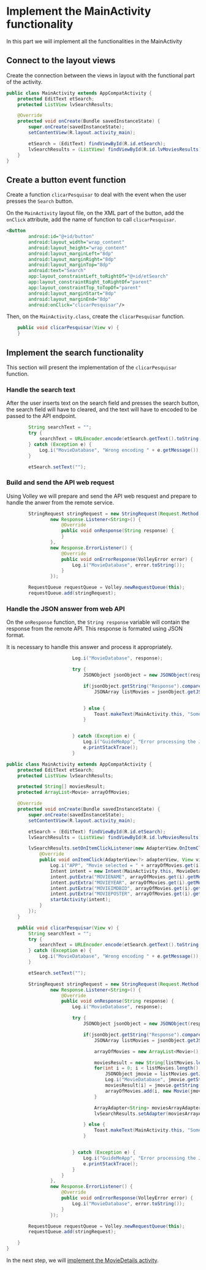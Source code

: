 # Implement the MainActivity functionality
In this part we will implement all the functionalities in the MainActivity

## Connect to the layout views
Create the connection between the views in layout with the functional part of the activity. 

```java
public class MainActivity extends AppCompatActivity {
    protected EditText etSearch;
    protected ListView lvSearchResults;

    @Override
    protected void onCreate(Bundle savedInstanceState) {
        super.onCreate(savedInstanceState);
        setContentView(R.layout.activity_main);

        etSearch = (EditText) findViewById(R.id.etSearch);
        lvSearchResults = (ListView) findViewById(R.id.lvMoviesResults);
    }
}
```

## Create a button event function
Create a function `clicarPesquisar` to deal with the event when the user presses the `Search` button.

On the `MainActivity` layout file, on the XML part of the button, add the `onClick` attribute, add the name of function to call `clicarPesquisar`.

```xml
<Button
        android:id="@+id/button"
        android:layout_width="wrap_content"
        android:layout_height="wrap_content"
        android:layout_marginLeft="8dp"
        android:layout_marginRight="8dp"
        android:layout_marginTop="8dp"
        android:text="Search"
        app:layout_constraintLeft_toRightOf="@+id/etSearch"
        app:layout_constraintRight_toRightOf="parent"
        app:layout_constraintTop_toTopOf="parent"
        android:layout_marginStart="8dp"
        android:layout_marginEnd="8dp"
        android:onClick="clicarPesquisar"/>
``` 

Then, on the `MainActivity.class`, create the `clicarPesquisar` function.

```java
    public void clicarPesquisar(View v) {
    }
```

## Implement the search functionality
This section will present the implementation of the `clicarPesquisar` function.

### Handle the search text
After the user inserts text on the search field and presses the search button, the search field will have to cleared, and the text will have to encoded to be passed to the API endpoint.

```java
        String searchText = "";
        try {
            searchText = URLEncoder.encode(etSearch.getText().toString(), "utf-8");
        } catch (Exception e) {
            Log.i("MovieDatabase", "Wrong encoding " + e.getMessage());
        }

        etSearch.setText("");
```

### Build and send the API web request
Using Volley we will prepare and send the API web resquest and prepare to handle the anwer from the remote service.

```java
        StringRequest stringRequest = new StringRequest(Request.Method.GET, "http://www.omdbapi.com/?s=" + searchText,
                new Response.Listener<String>() {
                    @Override
                    public void onResponse(String response) {
                    }
                },
                new Response.ErrorListener() {
                    @Override
                    public void onErrorResponse(VolleyError error) {
                        Log.i("MovieDatabase", error.toString());
                    }
                });

        RequestQueue requestQueue = Volley.newRequestQueue(this);
        requestQueue.add(stringRequest);
```

### Handle the JSON answer from web API
On the `onResponse` function, the `String response` variable will contain the response from the remote API. This response is formated using JSON format.

It is necessary to handle this answer and process it appropriately.

```java
                        Log.i("MovieDatabase", response);

                        try {
                            JSONObject jsonObject = new JSONObject(response);

                            if(jsonObject.getString("Response").compareTo("True") == 0) {
                                JSONArray listMovies = jsonObject.getJSONArray("Search");


                            } else {
                                Toast.makeText(MainActivity.this, "Some error occured while getting movies information!", Toast.LENGTH_SHORT).show();
                            }


                        } catch (Exception e) {
                            Log.i("GuideMeApp", "Error processing the JSON answer -> " + e.getMessage());
                            e.printStackTrace();
                        }
``` 

```java
public class MainActivity extends AppCompatActivity {
    protected EditText etSearch;
    protected ListView lvSearchResults;

    protected String[] moviesResult;
    protected ArrayList<Movie> arrayOfMovies;

    @Override
    protected void onCreate(Bundle savedInstanceState) {
        super.onCreate(savedInstanceState);
        setContentView(R.layout.activity_main);

        etSearch = (EditText) findViewById(R.id.etSearch);
        lvSearchResults = (ListView) findViewById(R.id.lvMoviesResults);

        lvSearchResults.setOnItemClickListener(new AdapterView.OnItemClickListener() {
            @Override
            public void onItemClick(AdapterView<?> adapterView, View view, int i, long l) {
                Log.i("APP", "Movie selected = " + arrayOfMovies.get(i).getMovieName());
                Intent intent = new Intent(MainActivity.this, MovieDetailsActivity.class);
                intent.putExtra("MOVIENAME", arrayOfMovies.get(i).getMovieName());
                intent.putExtra("MOVIEYEAR", arrayOfMovies.get(i).getMovieYear());
                intent.putExtra("MOVIEIMDBID", arrayOfMovies.get(i).getMovieIMDBid());
                intent.putExtra("MOVIEPOSTER", arrayOfMovies.get(i).getMoviePoster());
                startActivity(intent);
            }
        });
    }

    public void clicarPesquisar(View v) {
        String searchText = "";
        try {
            searchText = URLEncoder.encode(etSearch.getText().toString(), "utf-8");
        } catch (Exception e) {
            Log.i("MovieDatabase", "Wrong encoding " + e.getMessage());
        }

        etSearch.setText("");

        StringRequest stringRequest = new StringRequest(Request.Method.GET, "http://www.omdbapi.com/?s=" + searchText,
                new Response.Listener<String>() {
                    @Override
                    public void onResponse(String response) {
                        Log.i("MovieDatabase", response);

                        try {
                            JSONObject jsonObject = new JSONObject(response);

                            if(jsonObject.getString("Response").compareTo("True") == 0) {
                                JSONArray listMovies = jsonObject.getJSONArray("Search");

                                arrayOfMovies = new ArrayList<Movie>();

                                moviesResult = new String[listMovies.length()];
                                for(int i = 0; i < listMovies.length(); i++) {
                                    JSONObject jmovie = listMovies.getJSONObject(i);
                                    Log.i("MovieDatabase", jmovie.getString("Title"));
                                    moviesResult[i] = jmovie.getString("Title");
                                    arrayOfMovies.add(i, new Movie(jmovie.getString("Title"), jmovie.getString("Year"), jmovie.getString("imdbID"), jmovie.getString("Poster")));
                                }

                                ArrayAdapter<String> moviesArrayAdapter = new ArrayAdapter<String>(MainActivity.this, android.R.layout.simple_list_item_1, moviesResult);
                                lvSearchResults.setAdapter(moviesArrayAdapter);

                            } else {
                                Toast.makeText(MainActivity.this, "Some error occured while getting movies information!", Toast.LENGTH_SHORT).show();
                            }


                        } catch (Exception e) {
                            Log.i("GuideMeApp", "Error processing the JSON answer -> " + e.getMessage());
                            e.printStackTrace();
                        }
                    }
                },
                new Response.ErrorListener() {
                    @Override
                    public void onErrorResponse(VolleyError error) {
                        Log.i("MovieDatabase", error.toString());
                    }
                });

        RequestQueue requestQueue = Volley.newRequestQueue(this);
        requestQueue.add(stringRequest);

    }
}

```

In the next step, we will [implement the MovieDetails activity](https://github.com/pontocom/MovieSearch/blob/master/docs/ImplementMovieDetailsActivity.md).